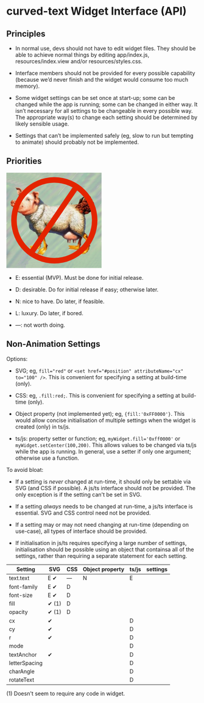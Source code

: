 curved-text Widget Interface (API)
=
Principles
-
* In normal use, devs should not have to edit widget files. They should be able to achieve normal things by editing app/index.js, resources/index.view and/or resources/styles.css.

* Interface members should not be provided for every possible capability (because we’d never finish and the widget would consume too much memory).

* Some widget settings can be set once at start-up; some can be changed while the app is running; some can be changed in either way. It isn’t necessary for all settings to be changeable in every possible way. The appropriate way(s) to change each setting should be determined by likely sensible usage.

* Settings that can’t be implemented safely (eg, slow to run but tempting to animate) should probably not be implemented.


Priorities
-
![Minimum Viable Product](MVP.png)

* E: essential (MVP). Must be done for initial release.

* D: desirable. Do for initial release if easy; otherwise later.

* N: nice to have. Do later, if feasible.

* L: luxury. Do later, if bored.

* —: not worth doing.

Non-Animation Settings
-
Options:

* SVG; eg, `fill="red"` or `<set href="#position" attributeName="cx" to="100" />`. This is convenient for specifying a setting at build-time (only).

* CSS: eg, `.fill:red;`. This is convenient for specifying a setting at build-time (only).

* Object property (not implemented yet); eg, `{fill:'0xFF0000'}`. This would allow concise initialisation of multiple settings when the widget is created (only) in ts/js.

* ts/js: property setter or function; eg, `myWidget.fill='0xff0000'` or `myWidget.setCenter(100,200)`. This allows values to be changed via ts/js while the app is running. In general, use a setter if only one argument; otherwise use a function.

To avoid bloat:

* If a setting is *never* changed at run-time, it should only be settable via SVG (and CSS if possible). A js/ts interface should not be provided. The only exception is if the setting can't be set in SVG.

* If a setting *always* needs to be changed at run-time, a js/ts interface is essential. SVG and CSS control need not be provided.

* If a setting may or may not need changing at run-time (depending on use-case), all types of interface should be provided.

* If initialisation in js/ts requires specifying a large number of settings, initialisation should be possible using an object that containsa all of the settings, rather than requiring a separate statement for each setting.

| Setting | SVG | CSS | Object property | ts/js | settings |
| --- | --- | --- | --- | --- | --- |
| text.text | E ✔ | — | N | E |   |
| font-family | E ✔ | D |  |  |   |
| font-size | E ✔ | D |  |  |  |
| fill | ✔ (1) | D |  |  |  |
| opacity | ✔ (1) | D |  |  |  |
| cx | ✔ |  |  | D | |
| cy | ✔ |  |  | D | |
| r | ✔ |  |  | D |  |
| mode |  |  |  | D |  |
| textAnchor | ✔ |  |  | D | |
| letterSpacing |  |  |  | D |  |
| charAngle |  |  |  | D |  |
| rotateText |  |  |  | D | |

(1) Doesn't seem to require any code in widget.